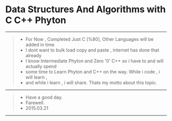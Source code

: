# Data Structures And Algorithms with C C++ Phyton
----------------
> * For Now , Completed Just C [%80], Other Languages will be added in time
> * I dont want to bulk load copy and paste , internet has done that already 
> * I know Intermediate Phyton and Zero '0' C++ so i have to and will actually spend
> * some time to Learn Phyton and C++ on the way. While i code , i will learn ,
> * and while i learn , i will share. Thats my motto about this topic.
----------------
> * Have a good day. 
> * Farewell.
> * 2015.03.21
----------------

